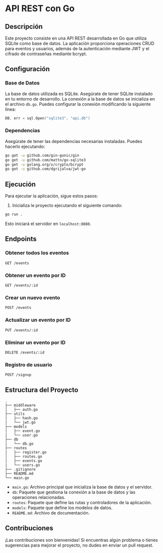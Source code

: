# API REST con Go

## Descripción

Este proyecto consiste en una API REST desarrollada en Go que utiliza SQLite como base de datos. La aplicación proporciona operaciones CRUD para eventos y usuarios, además de la autenticación mediante JWT y el cifrado de contraseñas mediante bcrypt.

## Configuración

### Base de Datos

La base de datos utilizada es SQLite. Asegúrate de tener SQLite instalado en tu entorno de desarrollo. La conexión a la base de datos se inicializa en el archivo `db.go`. Puedes configurar la conexión modificando la siguiente línea:

```go
DB, err = sql.Open("sqlite3", "api.db")
```

### Dependencias

Asegúrate de tener las dependencias necesarias instaladas. Puedes hacerlo ejecutando:

```bash
go get -u github.com/gin-gonic/gin
go get -u github.com/mattn/go-sqlite3
go get -u golang.org/x/crypto/bcrypt
go get -u github.com/dgrijalva/jwt-go
```

## Ejecución

Para ejecutar la aplicación, sigue estos pasos:

1. Inicializa le proyecto ejecutando el siguiente comando:

```bash
go run .
```

Esto iniciará el servidor en `localhost:8080`.

## Endpoints

### Obtener todos los eventos

```http
GET /events
```

### Obtener un evento por ID

```http
GET /events/:id
```

### Crear un nuevo evento

```http
POST /events
```

### Actualizar un evento por ID

```http
PUT /events/:id
```

### Eliminar un evento por ID

```http
DELETE /events/:id
```

### Registro de usuario

```http
POST /signup
```

## Estructura del Proyecto

```plaintext
.
├── middleware
│   ├── auth.go
├── utils
│   ├── hash.go
|   └── jwt.go
├── models
│   ├── event.go
|   └── user.go
├── db
│   └── db.go
├── routes
|   ├── register.go
│   ├── routes.go
|   ├── events.go
|   └── users.go
├── .gitignore
├── README.md
└── main.go
```

- `main.go`: Archivo principal que inicializa la base de datos y el servidor.
- `db`: Paquete que gestiona la conexión a la base de datos y las operaciones relacionadas.
- `routes`: Paquete que define las rutas y controladores de la aplicación.
- `models`: Paquete que define los modelos de datos.
- `README.md`: Archivo de documentación.

## Contribuciones

¡Las contribuciones son bienvenidas! Si encuentras algún problema o tienes sugerencias para mejorar el proyecto, no dudes en enviar un pull request.
